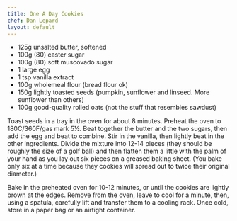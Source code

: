 ```yaml
---
title: One A Day Cookies 
chef: Dan Lepard
layout: default
---
```


* 125g unsalted butter, softened
* 100g (80) caster sugar
* 100g (80) soft muscovado sugar
* 1 large egg
* 1 tsp vanilla extract
* 100g wholemeal flour (bread flour ok)
* 150g lightly toasted seeds (pumpkin, sunflower and linseed. More sunflower than others)
* 100g good-quality rolled oats (not the stuff that resembles sawdust)

Toast seeds in a tray in the oven for about 8 minutes. 
Preheat the oven to 180C/360F/gas mark 5½. Beat together the butter and the two sugars, then add the egg and beat to combine. Stir in the vanilla, then lightly beat in the other ingredients.
Divide the mixture into 12-14 pieces (they should be roughly the size of a golf ball) and then flatten them a little with the palm of your hand as you lay out six pieces on a greased baking sheet. (You bake only six at a time because they cookies will spread out to twice their original diameter.)

Bake in the preheated oven for 10-12 minutes, or until the cookies are lightly brown at the edges.
Remove from the oven, leave to cool for a minute, then, using a spatula, carefully lift and transfer them to a cooling rack. Once cold, store in a paper bag or an airtight container.

